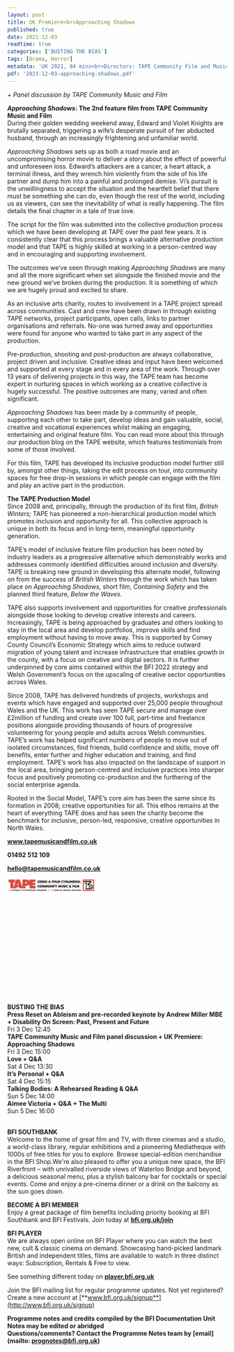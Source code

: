 ```yaml
---
layout: post
title: UK Premiere<br>Approaching Shadows
published: true
date: 2021-12-03
readtime: true
categories: ['BUSTING THE BIAS']
tags: [Drama, Horror]
metadata: 'UK 2021, 84 mins<br>Directors: TAPE Community Film and Music'
pdf: '2021-12-03-approaching-shadows.pdf'
---
```


_+ Panel discussion by TAPE Community Music and Film_

**_Approaching Shadows_: The 2nd feature film from  TAPE Community Music and Film**  
During their golden wedding weekend away, Edward and Violet Knights are brutally separated, triggering a wife’s desperate pursuit of her abducted husband, through an increasingly frightening and unfamiliar world.

_Approaching Shadows_ sets up as both a road movie and an uncompromising horror movie to deliver a story about the effect of powerful and unforeseen loss. Edward’s attackers are a cancer, a heart attack, a terminal illness, and they wrench him violently from the side of his life partner and dump him into a painful and prolonged demise. Vi’s pursuit is the unwillingness to accept the situation and the heartfelt belief that there must be something she can do, even though the rest of the world, including us as viewers, can see the inevitability of what is really happening. The film details the final chapter in a tale of true love.

The script for the film was submitted into the collective production process which we have been developing at TAPE over the past few years. It is consistently clear that this process brings a valuable alternative production model and that TAPE is highly skilled at working in a person-centred way and in encouraging and supporting involvement.

The outcomes we’ve seen through making _Approaching Shadows_ are many and all the more significant when set alongside the finished movie and the new ground we’ve broken during the production. It is something of which we are hugely proud and excited to share.

As an inclusive arts charity, routes to involvement in a TAPE project spread across communities. Cast and crew have been drawn in through existing TAPE networks, project participants, open calls, links to partner organisations and referrals. No-one was turned away and opportunities were found for anyone who wanted to take part in any aspect of the production.

Pre-production, shooting and post-production are always collaborative, project driven and inclusive. Creative ideas and input have been welcomed and supported at every stage and in every area of the work. Through over 13 years of delivering projects in this way, the TAPE team has become expert in nurturing spaces in which working as a creative collective is hugely successful. The positive outcomes are many, varied and often significant.

_Approaching Shadows_ has been made by a community of people, supporting each other to take part, develop ideas and gain valuable, social, creative and vocational experiences whilst making an engaging, entertaining and original feature film. You can read more about this through our production blog on the TAPE website, which features testimonials from some of those involved.

For this film, TAPE has developed its inclusive production model further still by, amongst other things, taking the edit process on tour, into community spaces for free drop-in sessions in which people can engage with the film and play an active part in the production.

**The TAPE Production Model**  
Since 2008 and, principally, through the production of its first film, _British Winters;_ TAPE has pioneered a non-hierarchical production model which promotes inclusion and opportunity for all. This collective approach is unique in both its focus and in long-term, meaningful opportunity generation.

TAPE’s model of inclusive feature film production has been noted by industry leaders as a progressive alternative which demonstrably works and addresses commonly identified difficulties around inclusion and diversity. TAPE is breaking new ground in developing this alternate model, following on from the success of _British Winters_ through the work which has taken place on _Approaching Shadows,_ short film, _Containing Safety_ and the planned third feature, _Below  the Waves._

TAPE also supports involvement and opportunities for creative professionals alongside those looking to develop creative interests and careers. Increasingly, TAPE is being approached by graduates and others looking to stay in the local area and develop portfolios, improve skills and find employment without having to move away. This is supported by Conwy County Council’s Economic Strategy which aims to reduce outward migration of young talent and increase infrastructure that enables growth in the county, with a focus on creative and digital sectors. It is further underpinned by core aims contained within the BFI 2022 strategy and Welsh Government’s focus on the upscaling of creative sector opportunities across Wales.

Since 2008, TAPE has delivered hundreds of projects, workshops and events which have engaged and supported over 25,000 people throughout Wales and the UK. This work has seen TAPE secure and manage over £2million of funding and create over 100 full, part-time and freelance positions alongside providing thousands of hours of progressive volunteering for young people and adults across Welsh communities. TAPE’s work has helped significant numbers of people to move out of isolated circumstances, find friends, build confidence and skills, move off benefits, enter further and higher education and training, and find employment. TAPE’s work has also impacted on the landscape of support in the local area, bringing person-centred and inclusive practices into sharper focus and positively promoting co-production and the furthering of the social enterprise agenda.

Rooted in the Social Model, TAPE’s core aim has been the same since its formation in 2008; creative opportunities for all. This ethos remains at the heart of everything TAPE does and has seen the charity become the benchmark for inclusive, person-led, responsive, creative opportunities in North Wales.

**www.tapemusicandfilm.co.uk**

**01492 512 109**

**hello@tapemusicandfilm.co.uk**

<img style="float: left;" src="/img/TAPEat13-02.jpg" width="40%" height="40%"><br>
<br><br><br><br><br><br><br><br><br><br><br><br><br><br><br>

**BUSTING THE BIAS**<br>
**Press Reset on Ableism  and pre-recorded keynote by Andrew Miller MBE + Disability On Screen: Past, Present and Future**<br>
Fri 3 Dec 12:45<br>
**TAPE Community Music and Film panel discussion  + UK Premiere: Approaching Shadows**<br>
Fri 3 Dec 15:00<br>
**Love + Q&A**<br>
Sat 4 Dec 13:30<br>
**It’s Personal + Q&A**<br>
Sat 4 Dec 15:15<br>
**Talking Bodies:  A Rehearsed Reading  & Q&A**<br>
Sun 5 Dec 14:00<br>
**Aimee Victoria + Q&A  + The Multi**<br>
Sun 5 Dec 16:00<br>
<br>

**BFI SOUTHBANK**  
Welcome to the home of great film and TV, with three cinemas and a studio, a world-class library, regular exhibitions and a pioneering Mediatheque with 1000s of free titles for you to explore. Browse special-edition merchandise in the BFI Shop.We&#39;re also pleased to offer you a unique new space, the BFI Riverfront – with unrivalled riverside views of Waterloo Bridge and beyond, a delicious seasonal menu, plus a stylish balcony bar for cocktails or special events. Come and enjoy a pre-cinema dinner or a drink on the balcony as the sun goes down.  

**BECOME A BFI MEMBER**  
Enjoy a great package of film benefits including priority booking at BFI Southbank and BFI Festivals. Join today at [**bfi.org.uk/join**](http://www.bfi.org.uk/join)  

**BFI PLAYER**  
 We are always open online on BFI Player where you can watch the best new, cult &amp; classic cinema on demand. Showcasing hand-picked landmark British and independent titles, films are available to watch in three distinct ways: Subscription, Rentals &amp; Free to view.  

See something different today on [**player.bfi.org.uk**](https://player.bfi.org.uk)  

Join the BFI mailing list for regular programme updates. Not yet registered? Create a new account at [**www.bfi.org.uk/signup**](http://www.bfi.org.uk/signup)

**Programme notes and credits compiled by the BFI Documentation Unit  
Notes may be edited or abridged  
Questions/comments? Contact the Programme Notes team by [email](mailto: prognotes@bfi.org.uk)**


<!--stackedit_data:
eyJoaXN0b3J5IjpbLTEwOTk0ODgzMDNdfQ==
-->
